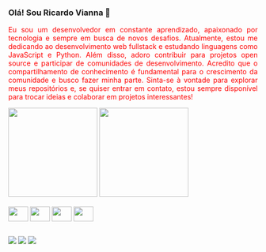 ### Olá! Sou Ricardo Vianna 👋
<p style="color:red" align="justify">Eu sou um desenvolvedor em constante aprendizado, apaixonado por tecnologia e sempre em busca de novos desafios. Atualmente, estou me dedicando ao desenvolvimento web fullstack e estudando linguagens como JavaScript e Python.
Além disso, adoro contribuir para projetos open source e participar de comunidades de desenvolvimento. Acredito que o compartilhamento de conhecimento é fundamental para o crescimento da comunidade e busco fazer minha parte.
Sinta-se à vontade para explorar meus repositórios e, se quiser entrar em contato, estou sempre disponível para trocar ideias e colaborar em projetos interessantes!</p>
<div>
<img height="180em" src="https://github-readme-stats.vercel.app/api?username=ricardoviannajr&count_private=true&show_icons=true&theme=yeblu&locale=pt-br"/>
<img height="180em" src="https://github-readme-stats.vercel.app/api/top-langs/?username=ricardoviannajr&layout=compact&show_icons=true&theme=yeblu&locale=pt-br"/>
</div>
<div style="display: inline_block"><br>
<img align="center" height="30" width="40" src="https://cdn.jsdelivr.net/gh/devicons/devicon/icons/css3/css3-original-wordmark.svg">
<img align="center" height="30" width="40" src="https://cdn.jsdelivr.net/gh/devicons/devicon/icons/html5/html5-original-wordmark.svg">
<img align="center" height="30" width="40" src="https://cdn.jsdelivr.net/gh/devicons/devicon/icons/php/php-original.svg">
<img align="center" height="30" width="40" src="https://cdn.jsdelivr.net/gh/devicons/devicon/icons/python/python-original-wordmark.svg">
</div>

##

<div>
<a href="https://www.linkedin.com/in/ricardoviannajr/" target="_blank"><img src="https://img.shields.io/badge/LinkedIn-0077B5?style=for-the-badge&logo=linkedin&logoColor=white" target="_blank"></a>
<a href="mailto:ricardoviannajr@gmail.com" target="_blank"><img src="https://img.shields.io/badge/Gmail-D14836?style=for-the-badge&logo=gmail&logoColor=white" target="_blank"></a>
<a href="mailto:ricardoviannajr@hotmail.com" target="_blank"><img src="https://img.shields.io/badge/Microsoft_Outlook-0078D4?style=for-the-badge&logo=microsoft-outlook&logoColor=white" target="_blank"></a>
</div>
